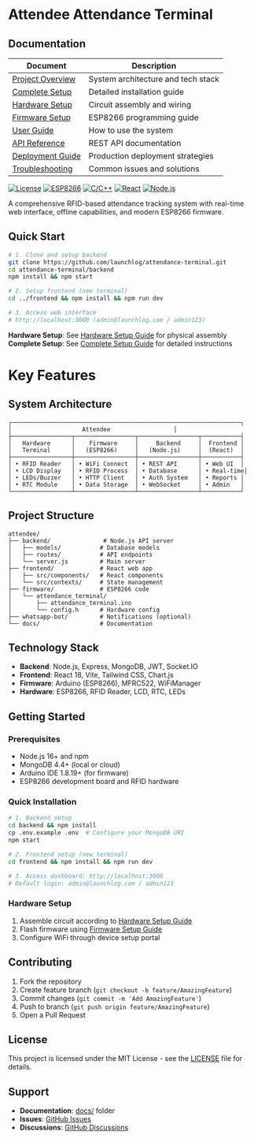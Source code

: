 # Attendee Attendance Terminal

##  Documentation

| Document | Description |
|----------|-------------|
| [Project Overview](docs/PROJECT_OVERVIEW.md) | System architecture and tech stack |
| [Complete Setup](docs/COMPLETE_SETUP.md) | Detailed installation guide |
| [Hardware Setup](docs/HARDWARE_SETUP.md) | Circuit assembly and wiring |
| [Firmware Setup](docs/FIRMWARE_SETUP.md) | ESP8266 programming guide |
| [User Guide](docs/USER_GUIDE.md) | How to use the system |
| [API Reference](docs/API_REFERENCE.md) | REST API documentation |
| [Deployment Guide](docs/DEPLOYMENT_GUIDE.md) | Production deployment strategies |
| [Troubleshooting](docs/TROUBLESHOOTING.md) | Common issues and solutions |rsion-2.0.0-blue.svg(https://github.com/launchlog/attendance-terminal)


[![License](https://img.shields.io/badge/license-MIT-green.svg)](LICENSE)
[![ESP8266](https://img.shields.io/badge/platform-ESP8266-red.svg)](https://github.com/esp8266/Arduino)
[![C/C++](https://img.shields.io/badge/firmware-C/C++-blue.svg)](https://cplusplus.com/)
[![React](https://img.shields.io/badge/frontend-React-blue.svg)](https://reactjs.org/)
[![Node.js](https://img.shields.io/badge/backend-Node.js-green.svg)](https://nodejs.org/)

A comprehensive RFID-based attendance tracking system with real-time web interface, offline capabilities, and modern ESP8266 firmware.

##  Quick Start

```bash
# 1. Clone and setup backend
git clone https://github.com/launchlog/attendance-terminal.git
cd attendance-terminal/backend
npm install && npm start

# 2. Setup frontend (new terminal)
cd ../frontend && npm install && npm run dev

# 3. Access web interface
# http://localhost:3000 (admin@launchlog.com / admin123)
```

**Hardware Setup**: See [Hardware Setup Guide](docs/HARDWARE_SETUP.md) for physical assembly  
**Complete Setup**: See [Complete Setup Guide](docs/COMPLETE_SETUP.md) for detailed instructions

# Key Features

## System Architecture

```
┌─────────────────────────────────────────────────────────────────┐
│                    Attendee                  │
├─────────────────┬─────────────────┬─────────────────┬───────────┤
│   Hardware      │    Firmware     │     Backend     │  Frontend │
│   Terminal      │   (ESP8266)     │   (Node.js)     │  (React)  │
├─────────────────┼─────────────────┼─────────────────┼───────────┤
│ • RFID Reader   │ • WiFi Connect  │ • REST API      │ • Web UI  │
│ • LCD Display   │ • RFID Process  │ • Database      │ • Real-time│
│ • LEDs/Buzzer   │ • HTTP Client   │ • Auth System   │ • Reports │
│ • RTC Module    │ • Data Storage  │ • WebSocket     │ • Admin   │
└─────────────────┴─────────────────┴─────────────────┴───────────┘
```

## Project Structure

```
attendee/
├── backend/               # Node.js API server
│   ├── models/           # Database models
│   ├── routes/           # API endpoints  
│   └── server.js         # Main server
├── frontend/             # React web app
│   ├── src/components/   # React components
│   └── src/contexts/     # State management
├── firmware/             # ESP8266 code
│   └── attendance_terminal/
│       ├── attendance_terminal.ino
│       └── config.h      # Hardware config
├── whatsapp-bot/         # Notifications (optional)
└── docs/                 # Documentation
```

## Technology Stack

- **Backend**: Node.js, Express, MongoDB, JWT, Socket.IO
- **Frontend**: React 18, Vite, Tailwind CSS, Chart.js
- **Firmware**: Arduino (ESP8266), MFRC522, WiFiManager
- **Hardware**: ESP8266, RFID Reader, LCD, RTC, LEDs

## Getting Started

### Prerequisites
- Node.js 16+ and npm
- MongoDB 4.4+ (local or cloud)
- Arduino IDE 1.8.19+ (for firmware)
- ESP8266 development board and RFID hardware

### Quick Installation
```bash
# 1. Backend setup
cd backend && npm install
cp .env.example .env  # Configure your MongoDB URI
npm start

# 2. Frontend setup (new terminal)
cd frontend && npm install && npm run dev

# 3. Access dashboard: http://localhost:3000
# Default login: admin@launchlog.com / admin123
```

### Hardware Setup
1. Assemble circuit according to [Hardware Setup Guide](docs/HARDWARE_SETUP.md)
2. Flash firmware using [Firmware Setup Guide](docs/FIRMWARE_SETUP.md)
3. Configure WiFi through device setup portal

## Contributing

1. Fork the repository
2. Create feature branch (`git checkout -b feature/AmazingFeature`)
3. Commit changes (`git commit -m 'Add AmazingFeature'`)
4. Push to branch (`git push origin feature/AmazingFeature`)
5. Open a Pull Request

## License

This project is licensed under the MIT License - see the [LICENSE](LICENSE) file for details.

## Support

- **Documentation**: [docs/](docs/) folder
- **Issues**: [GitHub Issues](https://github.com/launchlog/attendance-terminal/issues)
- **Discussions**: [GitHub Discussions](https://github.com/launchlog/attendance-terminal/discussions)



